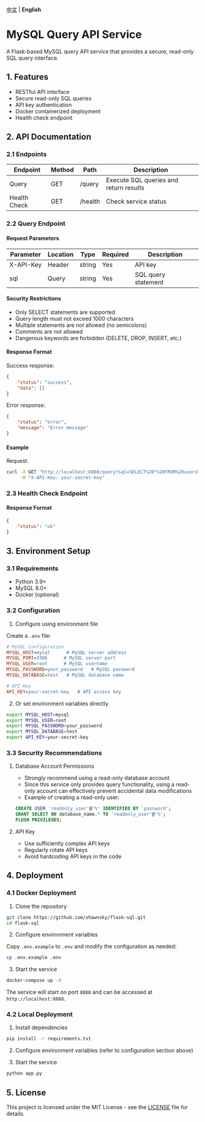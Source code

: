 [中文](README_CN.md) | **English**

# MySQL Query API Service

A Flask-based MySQL query API service that provides a secure, read-only SQL query interface.

## 1. Features

- RESTful API interface
- Secure read-only SQL queries
- API key authentication
- Docker containerized deployment
- Health check endpoint

## 2. API Documentation

### 2.1 Endpoints

| Endpoint | Method | Path | Description |
|----------|--------|------|-------------|
| Query | GET | /query | Execute SQL queries and return results |
| Health Check | GET | /health | Check service status |

### 2.2 Query Endpoint

#### Request Parameters

| Parameter | Location | Type | Required | Description |
|-----------|----------|------|----------|-------------|
| X-API-Key | Header | string | Yes | API key |
| sql | Query | string | Yes | SQL query statement |

#### Security Restrictions

- Only SELECT statements are supported
- Query length must not exceed 1000 characters
- Multiple statements are not allowed (no semicolons)
- Comments are not allowed
- Dangerous keywords are forbidden (DELETE, DROP, INSERT, etc.)

#### Response Format

Success response:
```json
{
    "status": "success",
    "data": []
}
```

Error response:
```json
{
    "status": "error",
    "message": "Error message"
}
```

#### Example

Request:
```bash
curl -X GET "http://localhost:8888/query?sql=SELECT%20*%20FROM%20users%20LIMIT%205" \
     -H "X-API-Key: your-secret-key"
```

### 2.3 Health Check Endpoint

#### Response Format

```json
{
    "status": "ok"
}
```

## 3. Environment Setup

### 3.1 Requirements

- Python 3.9+
- MySQL 8.0+
- Docker (optional)

### 3.2 Configuration

1. Configure using environment file

Create a `.env` file:

```ini
# MySQL Configuration
MYSQL_HOST=mysql      # MySQL server address
MYSQL_PORT=3306      # MySQL server port
MYSQL_USER=root      # MySQL username
MYSQL_PASSWORD=your_password   # MySQL password
MYSQL_DATABASE=test   # MySQL database name

# API Key
API_KEY=your-secret-key   # API access key
```

2. Or set environment variables directly

```bash
export MYSQL_HOST=mysql
export MYSQL_USER=root
export MYSQL_PASSWORD=your_password
export MYSQL_DATABASE=test
export API_KEY=your-secret-key
```

### 3.3 Security Recommendations

1. Database Account Permissions
   - Strongly recommend using a read-only database account
   - Since this service only provides query functionality, using a read-only account can effectively prevent accidental data modifications
   - Example of creating a read-only user:
   ```sql
   CREATE USER 'readonly_user'@'%' IDENTIFIED BY 'password';
   GRANT SELECT ON database_name.* TO 'readonly_user'@'%';
   FLUSH PRIVILEGES;
   ```

2. API Key
   - Use sufficiently complex API keys
   - Regularly rotate API keys
   - Avoid hardcoding API keys in the code

## 4. Deployment

### 4.1 Docker Deployment

1. Clone the repository

```bash
git clone https://github.com/shawnsky/flask-sql.git
cd flask-sql
```

2. Configure environment variables

Copy `.env.example` to `.env` and modify the configuration as needed:

```bash
cp .env.example .env
```

3. Start the service

```bash
docker-compose up -d
```

The service will start on port `8888` and can be accessed at `http://localhost:8888`.

### 4.2 Local Deployment

1. Install dependencies

```bash
pip install -r requirements.txt
```

2. Configure environment variables (refer to configuration section above)

3. Start the service

```bash
python app.py
```

## 5. License

This project is licensed under the MIT License - see the [LICENSE](LICENSE) file for details.